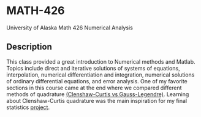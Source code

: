 # MATH-426
University of Alaska Math 426 Numerical Analysis

## Description
This class provided a great introduction to 
Numerical methods and Matlab. Topics include
 direct and iterative solutions of systems of equations, interpolation, numerical differentiation and integration, numerical solutions of ordinary differential equations, 
and error analysis. One of my favorite sections in this course came at the end where we compared different methods of quadrature [(Clenshaw-Curtis vs Gauss-Legendre)](https://github.com/StefanoFochesatto/MATH-426/blob/main/Coursework/WH%2313/StefanoFochesatto%20-%20HW13.pdf).
Learning about Clenshaw-Curtis quadrature was the main inspiration for my final statistics [project](https://github.com/StefanoFochesatto/STAT-300/).

